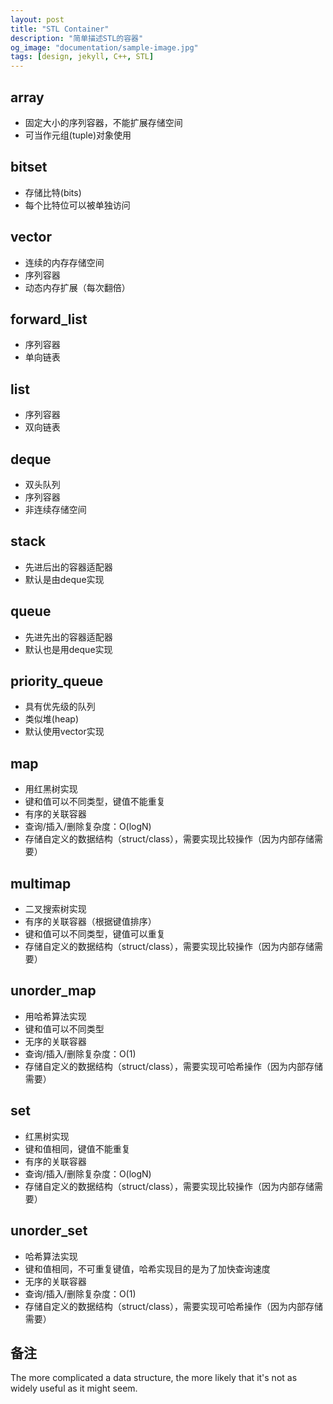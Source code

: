 ```yaml
---
layout: post
title: "STL Container"
description: "简单描述STL的容器"
og_image: "documentation/sample-image.jpg"
tags: [design, jekyll, C++, STL]
---
```


array
----
* 固定大小的序列容器，不能扩展存储空间
* 可当作元组(tuple)对象使用

bitset
----
* 存储比特(bits)
* 每个比特位可以被单独访问

vector
----
* 连续的内存存储空间
* 序列容器
* 动态内存扩展（每次翻倍）

forward_list
----
* 序列容器
* 单向链表

list
----
* 序列容器
* 双向链表

deque
----
* 双头队列
* 序列容器
* 非连续存储空间

stack
----
* 先进后出的容器适配器
* 默认是由deque实现

queue
----
* 先进先出的容器适配器
* 默认也是用deque实现

priority_queue
----
* 具有优先级的队列
* 类似堆(heap)
* 默认使用vector实现

map
----
* 用红黑树实现
* 键和值可以不同类型，键值不能重复
* 有序的关联容器
* 查询/插入/删除复杂度：O(logN)
* 存储自定义的数据结构（struct/class），需要实现比较操作（因为内部存储需要）

multimap
----
* 二叉搜索树实现
* 有序的关联容器（根据键值排序）
* 键和值可以不同类型，键值可以重复
* 存储自定义的数据结构（struct/class），需要实现比较操作（因为内部存储需要）

unorder_map
----
* 用哈希算法实现
* 键和值可以不同类型
* 无序的关联容器
* 查询/插入/删除复杂度：O(1)
* 存储自定义的数据结构（struct/class），需要实现可哈希操作（因为内部存储需要）

set
----
* 红黑树实现
* 键和值相同，键值不能重复
* 有序的关联容器
* 查询/插入/删除复杂度：O(logN)
* 存储自定义的数据结构（struct/class），需要实现比较操作（因为内部存储需要）

unorder_set
----
* 哈希算法实现
* 键和值相同，不可重复键值，哈希实现目的是为了加快查询速度
* 无序的关联容器
* 查询/插入/删除复杂度：O(1)
* 存储自定义的数据结构（struct/class），需要实现可哈希操作（因为内部存储需要）

备注
----
The more complicated a data structure, the more likely that it's not as widely useful as it might seem.
